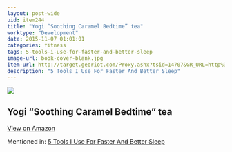 ```yaml
---
layout: post-wide
uid: item244
title: "Yogi “Soothing Caramel Bedtime” tea"
worktype: "Development"
date: 2015-11-07 01:01:01
categories: fitness
tags: 5-tools-i-use-for-faster-and-better-sleep
image-url: book-cover-blank.jpg
item-url: http://target.georiot.com/Proxy.ashx?tsid=14707&GR_URL=http%3A%2F%2Fwww.amazon.com%2FYogi-Soothing-Caramel-Bedtime-Bags%2Fdp%2FB00511MLLO%2F
description: "5 Tools I Use For Faster And Better Sleep"
---
```

<a href="http://target.georiot.com/Proxy.ashx?tsid=14707&GR_URL=http%3A%2F%2Fwww.amazon.com%2FYogi-Soothing-Caramel-Bedtime-Bags%2Fdp%2FB00511MLLO%2F" target="blank"><img src="../../../../img/thumbs/book-cover-blank.jpg" class="prod-img"></a>
<h2>Yogi “Soothing Caramel Bedtime” tea</h2>
<p><a class="btn btn-primary" href="http://target.georiot.com/Proxy.ashx?tsid=14707&GR_URL=http%3A%2F%2Fwww.amazon.com%2FYogi-Soothing-Caramel-Bedtime-Bags%2Fdp%2FB00511MLLO%2F" target="blank">View on Amazon</a><p>
<p>Mentioned in: <a href="http://fourhourworkweek.com/2015/10/17/5-tools-i-use-for-faster-and-better-sleep/" target="blank">5 Tools I Use For Faster And Better Sleep</a></p>
